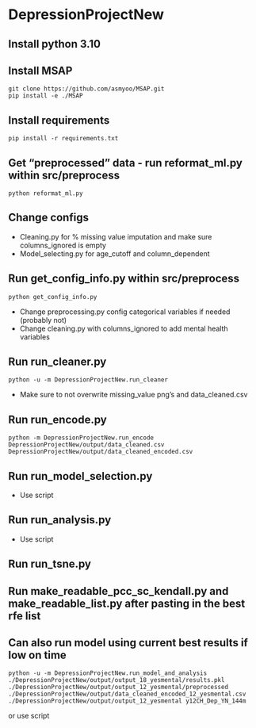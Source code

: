 # DepressionProjectNew

## Install python 3.10
## Install MSAP
```
git clone https://github.com/asmyoo/MSAP.git
pip install -e ./MSAP
```

## Install requirements
```
pip install -r requirements.txt
```

## Get “preprocessed” data - run reformat_ml.py within src/preprocess
```
python reformat_ml.py
```

## Change configs
- Cleaning.py for % missing value imputation and make sure columns_ignored is empty
- Model_selecting.py for age_cutoff and column_dependent

## Run get_config_info.py within src/preprocess
```
python get_config_info.py
```
- Change preprocessing.py config categorical variables if needed (probably not)
- Change cleaning.py with columns_ignored to add mental health variables

## Run run_cleaner.py
```
python -u -m DepressionProjectNew.run_cleaner
```
- Make sure to not overwrite missing_value png’s and data_cleaned.csv

## Run run_encode.py
```
python -m DepressionProjectNew.run_encode DepressionProjectNew/output/data_cleaned.csv DepressionProjectNew/output/data_cleaned_encoded.csv
```

## Run run_model_selection.py
- Use script

## Run run_analysis.py
- Use script

## Run run_tsne.py

## Run make_readable_pcc_sc_kendall.py and make_readable_list.py after pasting in the best rfe list

## Can also run model using current best results if low on time
```
python -u -m DepressionProjectNew.run_model_and_analysis ./DepressionProjectNew/output/output_18_yesmental/results.pkl ./DepressionProjectNew/output/output_12_yesmental/preprocessed ./DepressionProjectNew/output/data_cleaned_encoded_12_yesmental.csv ./DepressionProjectNew/output/output_12_yesmental y12CH_Dep_YN_144m
```
or use script